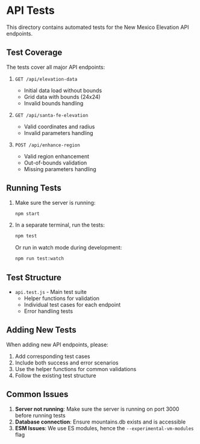 # API Tests

This directory contains automated tests for the New Mexico Elevation API endpoints.

## Test Coverage

The tests cover all major API endpoints:

1. `GET /api/elevation-data`
   - Initial data load without bounds
   - Grid data with bounds (24x24)
   - Invalid bounds handling

2. `GET /api/santa-fe-elevation`
   - Valid coordinates and radius
   - Invalid parameters handling

3. `POST /api/enhance-region`
   - Valid region enhancement
   - Out-of-bounds validation
   - Missing parameters handling

## Running Tests

1. Make sure the server is running:
   ```bash
   npm start
   ```

2. In a separate terminal, run the tests:
   ```bash
   npm test
   ```

   Or run in watch mode during development:
   ```bash
   npm run test:watch
   ```

## Test Structure

- `api.test.js` - Main test suite
  - Helper functions for validation
  - Individual test cases for each endpoint
  - Error handling tests

## Adding New Tests

When adding new API endpoints, please:
1. Add corresponding test cases
2. Include both success and error scenarios
3. Use the helper functions for common validations
4. Follow the existing test structure

## Common Issues

1. **Server not running**: Make sure the server is running on port 3000 before running tests
2. **Database connection**: Ensure mountains.db exists and is accessible
3. **ESM Issues**: We use ES modules, hence the `--experimental-vm-modules` flag 